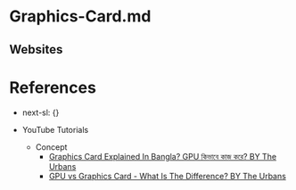 # Graphics-Card.md

## Websites

# References

* next-sl: {}

* YouTube Tutorials

  * Concept
    * [Graphics Card Explained In Bangla? GPU কিভাবে কাজ করে? BY The Urbans](https://www.youtube.com/watch?v=IF4G6cPMh0w)
    * [GPU vs Graphics Card - What Is The Difference? BY The Urbans](https://www.youtube.com/watch?v=GZqeus4Rec0)